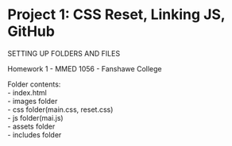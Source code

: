 # Project 1: CSS Reset, Linking JS, GitHub
SETTING UP FOLDERS AND FILES
<p>Homework 1 - MMED 1056 - Fanshawe College</p>
<p>Folder contents:<br>
- index.html<br>
- images folder<br>
- css folder(main.css, reset.css)<br>
- js folder(mai.js)<br>
- assets folder <br>
- includes folder</p>
